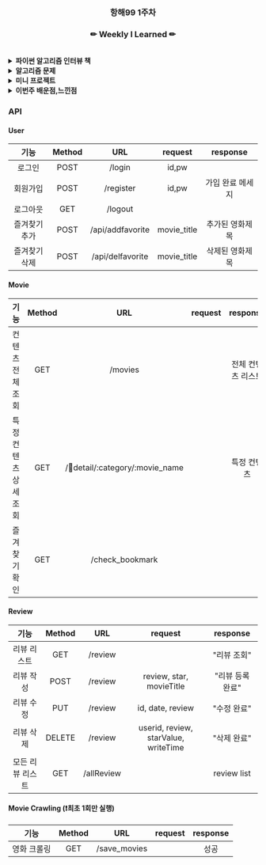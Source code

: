 
<h3 align="center"><b>항해99 1주차 </b></h3>

<h3 align="center"><b>✏ Weekly I Learned ✏</b></h3>
<br>
<details>
    <summary>
        <b>파이썬 알고리즘 인터뷰 책</b>
    </summary>
    <ul>
        <li>4장 빅오, 자료형
        <li>5장 리스트, 딕셔너리
        <li>6장 문자열 조작</li>
        <li>7장 배열</li>
        <li>8장 연결 리스트</li>
    </ul>
</details>
<details>
    <summary>
        <b>알고리즘 문제</b>
    </summary>
    <ul>
        <li><a href="https://github.com/name8965/algorithm_Chapter2_11">풀이</a></li>
        <li>125_유효한_팰린드롬
        <li>49_그룹_애너그램
        <li>5_가장_긴_팰린드롬_부분_문자열</li>
        <li>819_가장_흔한_단어</li>
        <li>15_세_수의_합</li>
        <li>42_빗물_트래핑</li>
        <li>561_배열_파티션</li>
        <li>206_역순_연결_리스트</li>
        <li>21_두_정렬_리스트의_병합</li>
    </ul>
</details>

<details>
    <summary>
        <b>미니 프로젝트</b>
    </summary>
    <ul>
        <li><a href="https://github.com/hyunwoome/netflix-comment">깃헙링크</a>
        <li>로그인 기능
        <li>회원가입 기능</li>
        <li>JWT 를 활용한 페이지간 이동 시 토큰제어</li>
        <li>영화 로드 제어</li>
    </ul>
</details>

<details>
    <summary>
        <b>이번주 배운점,느낀점</b>
    </summary>
    <ul>
        <li>JWT 토큰
        <li><a href="https://brunch.co.kr/@jinyoungchoi95/1">참고 링크</a>
        <li>토큰/세션 방식과의 차이는 알겟으나 이게 어떻게 쓰이고 현재 내 미니 프로젝트에 제대로 쓴것인지가 모르겠다.
        <li>API</li>
        <li><a href="https://ukcasso.tistory.com/63"></a>참고 링크</li>
        <li>미니 프로젝트를 제작 하면서 API 목록을 팀원들이 하는것을 보고 작성해보았다. 그리곤 다음과 같은 피드백을 받앗다</li>
        <li>api url 네이밍을 다시 작성해보는게 좋을것 같아요.
해당 api가 제공하는 리소스를 url를 통해 명확하게 인식할 수 있도록 수정해보면 좋겠습니다.
RESTful한 API를 작성하는 방법을 검색해보시면 도움이될것 같네요.</li>
        <li>한번 수정을 하였지만 아직 맞는방법인지 명확하지 않는다</li>

    </ul>
</details>



### API

#### User
|기능|Method|URL|request|response|
|:--:|:--:|:--:|:--:|:--:|
|로그인|POST|/login| id,pw  |    |
|회원가입|POST|/register|  id,pw  |  가입 완료 메세지  |
|로그아웃|GET|/logout|    |    |
|즐겨찾기 추가|POST|/api/addfavorite|movie_title|추가된 영화제목|
|즐겨찾기 삭제|POST|/api/delfavorite|movie_title|삭제된 영화제목|

#### Movie

|기능|Method|URL|request|response|
|:--:|:--:|:--:|:--:|:--:|
|컨텐츠 전체 조회|GET|/movies||전체 컨텐츠 리스트|
|특정 컨텐츠 상세 조회|GET|/detail/:category/:movie_name||특정 컨텐츠|
|즐겨찾기 확인|GET|/check_bookmark||


#### Review

 기능  |      Method     | URL |  request   |        response       |
| :-: | :----------: | :----: | :-------------: | :--------------: |
|  리뷰 리스트  | GET  |  /review   |                 |   "리뷰 조회"     |
|  리뷰 작성  |  POST |  /review  |review, star, movieTitle | "리뷰 등록 완료"  |
|  리뷰 수정  |  PUT |  /review|  id, date, review   |  "수정 완료"     |
|  리뷰 삭제  | DELETE  |  /review |  userid, review, starValue, writeTime   |  "삭제 완료"    |
| 모든 리뷰 리스트 | GET | /allReview |  | review list |

#### Movie Crawling (❗️최초 1회만 실행)

기능  |      Method     | URL |  request   |        response       |
| :-: | :----------: | :----: | :-------------: | :--------------: |
|  영화 크롤링  | GET  |  /save_movies   |                 |   성공     |
